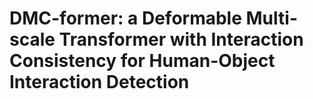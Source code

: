 # DMC-former: a Deformable Multi-scale Transformer with Interaction Consistency for Human-Object Interaction Detection
